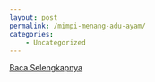 ```yaml
---
layout: post
permalink: /mimpi-menang-adu-ayam/
categories:
    - Uncategorized
---
```


[Baca Selengkapnya](/05)